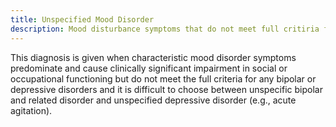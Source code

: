 ```yaml
---
title: Unspecified Mood Disorder
description: Mood disturbance symptoms that do not meet full critiria for a bipolar or depressive disorder, and it is difficult to distinguish between unspecific bipolar disorder or unspecified depressive disorder.
---
```


This diagnosis is given when characteristic mood disorder symptoms predominate and cause clinically significant impairment in social or occupational functioning but do not meet the full criteria for any bipolar or depressive disorders and it is difficult to choose between unspecific bipolar and related disorder and unspecified depressive disorder (e.g., acute agitation).